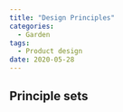 ```yaml
---
title: "Design Principles"
categories:
  - Garden
tags:
  - Product design
date: 2020-05-28
---
```


## Principle sets
